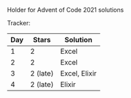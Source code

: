 Holder for Advent of Code 2021 solutions

Tracker:

| Day | Stars    | Solution      |
| --- | -------- | ------------- |
| 1   | 2        | Excel         |
| 2   | 2        | Excel         |
| 3   | 2 (late) | Excel, Elixir |
| 4   | 2 (late) | Elixir        |
